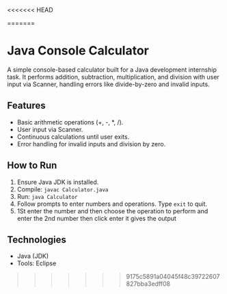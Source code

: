 <<<<<<< HEAD
 
=======
# Java Console Calculator

A simple console-based calculator built for a Java development internship task. It performs addition, subtraction, multiplication, and division with user input via Scanner, handling errors like divide-by-zero and invalid inputs.

## Features
- Basic arithmetic operations (+, -, *, /).
- User input via Scanner.
- Continuous calculations until user exits.
- Error handling for invalid inputs and division by zero.

## How to Run
1. Ensure Java JDK is installed.
2. Compile: `javac Calculator.java`
3. Run: `java Calculator`
4. Follow prompts to enter numbers and operations. Type `exit` to quit.
5. 1St enter the number and then choose the operation to perform and enter the 2nd number then click enter it gives the output 
## Technologies
- Java (JDK)
- Tools: Eclipse 
>>>>>>> 9175c5891a04045f48c39722607827bba3edff08
